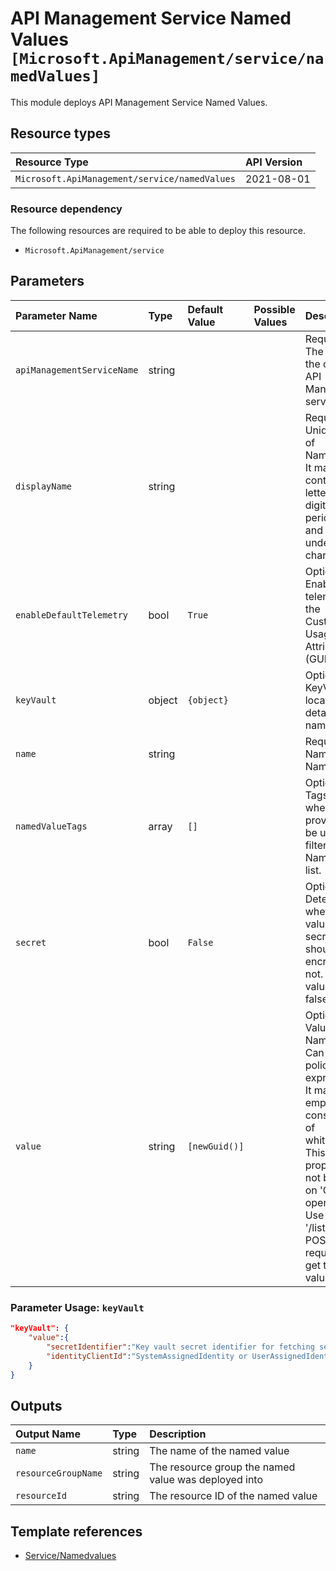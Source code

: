# API Management Service Named Values `[Microsoft.ApiManagement/service/namedValues]`

This module deploys API Management Service Named Values.

## Resource types

| Resource Type | API Version |
| :-- | :-- |
| `Microsoft.ApiManagement/service/namedValues` | 2021-08-01 |

### Resource dependency

The following resources are required to be able to deploy this resource.

- `Microsoft.ApiManagement/service`

## Parameters

| Parameter Name | Type | Default Value | Possible Values | Description |
| :-- | :-- | :-- | :-- | :-- |
| `apiManagementServiceName` | string |  |  | Required. The name of the of the API Management service. |
| `displayName` | string |  |  | Required. Unique name of NamedValue. It may contain only letters, digits, period, dash, and underscore characters. |
| `enableDefaultTelemetry` | bool | `True` |  | Optional. Enable telemetry via the Customer Usage Attribution ID (GUID). |
| `keyVault` | object | `{object}` |  | Optional. KeyVault location details of the namedValue.  |
| `name` | string |  |  | Required. Named value Name. |
| `namedValueTags` | array | `[]` |  | Optional. Tags that when provided can be used to filter the NamedValue list. - string |
| `secret` | bool | `False` |  | Optional. Determines whether the value is a secret and should be encrypted or not. Default value is false. |
| `value` | string | `[newGuid()]` |  | Optional. Value of the NamedValue. Can contain policy expressions. It may not be empty or consist only of whitespace. This property will not be filled on 'GET' operations! Use '/listSecrets' POST request to get the value. |

### Parameter Usage: `keyVault`

```json
"keyVault": {
    "value":{
        "secretIdentifier":"Key vault secret identifier for fetching secret.",
        "identityClientId":"SystemAssignedIdentity or UserAssignedIdentity Client ID which will be used to access key vault secret."
    }
}
```

## Outputs

| Output Name | Type | Description |
| :-- | :-- | :-- |
| `name` | string | The name of the named value |
| `resourceGroupName` | string | The resource group the named value was deployed into |
| `resourceId` | string | The resource ID of the named value |

## Template references

- [Service/Namedvalues](https://docs.microsoft.com/en-us/azure/templates/Microsoft.ApiManagement/2021-08-01/service/namedValues)
